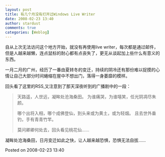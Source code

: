 ```yaml
---
layout: post
title: 有几个月没有打开过Windows Live Writer
date: 2008-02-23 13:40
author: stardust
comments: true
categories: [Weblog]
---
```

自从上次无法访问这个地方开始，就没有再使用live writer，每次都是通过邮件，但是人越来越懒，连点鼠标的耐心都有点丧失了，更无从谈起加上些什么有意义的东西。

一月二月的广州，经历了一番由夏转冬的变迁，持续的阴冷还有那份难以捉摸的心情让自己大部分时间蜷缩在屋中不想出门，落得一身萎靡的模样。

回头看了这里的RSS,又注意到了那天深夜听到的广播剧中的一段：
<blockquote>天路遥，人世远，凝眸处沧海桑田。 为谁痛哭，为谁嘻笑，任光阴凋尽朱颜。

哪个出将入相，哪个成佛登仙，到头来或为黄土，或为轻烟。 且去世外垂钓，手有青青竹竿。

莫问卿卿何处去，回头看见桃花仙……</blockquote>
凝眸处沧海桑田，日月变迁如此之快，让人越来越恐惧，恐惧无法自拔……

Posted on 2008-02-23 13:40
